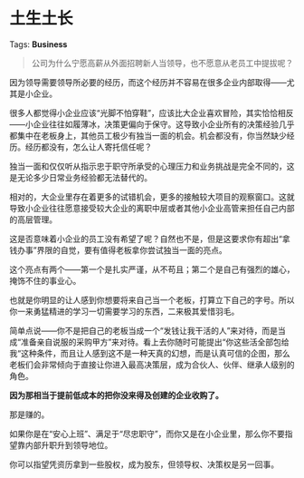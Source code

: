 # 土生土长

Tags: **Business**

> 公司为什么宁愿高薪从外面招聘新人当领导，也不愿意从老员工中提拔呢？



因为领导需要领导所必要的经历，而这个经历并不容易在很多企业内部取得——尤其是小企业。

很多人都觉得小企业应该“光脚不怕穿鞋”，应该比大企业喜欢冒险，其实恰恰相反——小企业往往如履薄冰，决策更偏向于保守。这导致小企业所有的决策经验几乎都集中在老板身上，其他员工极少有独当一面的机会。机会都没有，你当然缺少经历。经历都没有，怎么让人寄托信任呢？

独当一面和仅仅听从指示忠于职守所承受的心理压力和业务挑战是完全不同的，这是无论多少日常业务经验都无法替代的。

相对的，大企业里存在着更多的试错机会，更多的接触较大项目的观察窗口。这就导致小企业往往愿意接受较大企业的离职中层或者其他小企业高管来担任自己内部的高层管理。

这是否意味着小企业的员工没有希望了呢？自然也不是，但是这要求你有超出“拿钱办事”界限的自觉，要有值得老板拿你尝试独当一面的亮点。

这个亮点有两个——第一个是扎实严谨，从不苟且；第二个是自己有强烈的雄心，掩饰不住的事业心。

也就是你明显的让人感到你想要将来自己当一个老板，打算立下自己的字号。所以你一来勇猛精进的学习一切需要学习的东西，二来极其爱惜羽毛。

简单点说——你不是把自己的老板当成一个“发钱让我干活的人”来对待，而是当成“准备亲自说服的采购甲方”来对待。看上去你随时可能提出“你这些活全部包给我“这种条件，而且让人感到这不是一种天真的幻想，而是认真可信的企图，那么老板们会非常倾向于直接让你进入最高决策层，成为合伙人、伙伴、继承人级别的角色。

**因为那相当于提前低成本的把你没来得及创建的企业收购了。**

那是赚的。

如果你是在“安心上班”、满足于“尽忠职守”，而你又是在小企业里，那么你不要指望靠内部升职升到领导地位。

你可以指望凭资历拿到一些股权，成为股东，但领导权、决策权是另一回事。



